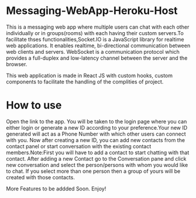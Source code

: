 # Messaging-WebApp-Heroku-Host

This is a messaging web app where multiple users can chat with each other individually or in groups(rooms) with each having their custom servers.To facilitate thses functionalities,Socket.IO is a JavaScript library for realtime web applications. It enables realtime, bi-directional communication between web clients and servers.
WebSocket is a communication protocol which provides a full-duplex and low-latency channel between the server and the browser.

This web application is made in React JS with custom hooks, custom components to facilitate the handling of the complities of project.


# How to use
Open the link to the app. You will be taken to the login page where you can either login or generate a new ID according to your preference.Your new ID generated will act as a Phone Number with which other users can connect with you.
Now after  creating a new ID, you can add new contacts from the contact panel or start conversation with the existing contact members.Note:First you will have to add a contact to start chatting with that contact. After adding a new Contact go to the Conversation pane and click new conversation and select the person/persons with whom you would like to chat.
If you select more than one person then a group of yours will be created with those contacts.

More Features to be addded Soon.
Enjoy!
